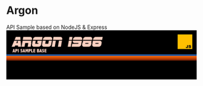 # Argon
API Sample based on NodeJS &amp; Express
![alt text](https://raw.githubusercontent.com/TH-EAU/Argon/main/argon1986.jpg)
